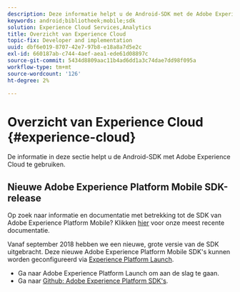 ```yaml
---
description: Deze informatie helpt u de Android-SDK met de Adobe Experience Cloud te gebruiken.
keywords: android;bibliotheek;mobile;sdk
solution: Experience Cloud Services,Analytics
title: Overzicht van Experience Cloud
topic-fix: Developer and implementation
uuid: dbf6e019-8707-42e7-97b8-e18a8a7d5e2c
exl-id: 660187ab-c744-4aef-aea1-ede61d08897c
source-git-commit: 5434d8809aac11b4ad6dd1a3c74dae7dd98f095a
workflow-type: tm+mt
source-wordcount: '126'
ht-degree: 2%

---
```


# Overzicht van Experience Cloud {#experience-cloud}

De informatie in deze sectie helpt u de Android-SDK met Adobe Experience Cloud te gebruiken.

## Nieuwe Adobe Experience Platform Mobile SDK-release

Op zoek naar informatie en documentatie met betrekking tot de SDK van Adobe Experience Platform Mobile? Klikken [hier](https://aep-sdks.gitbook.io/docs/) voor onze meest recente documentatie.

Vanaf september 2018 hebben we een nieuwe, grote versie van de SDK uitgebracht. Deze nieuwe Adobe Experience Platform Mobile SDK&#39;s kunnen worden geconfigureerd via [Experience Platform Launch](https://www.adobe.com/experience-platform/launch.html).

* Ga naar Adobe Experience Platform Launch om aan de slag te gaan.
* Ga naar [Github: Adobe Experience Platform SDK&#39;s](https://github.com/Adobe-Marketing-Cloud/acp-sdks).
